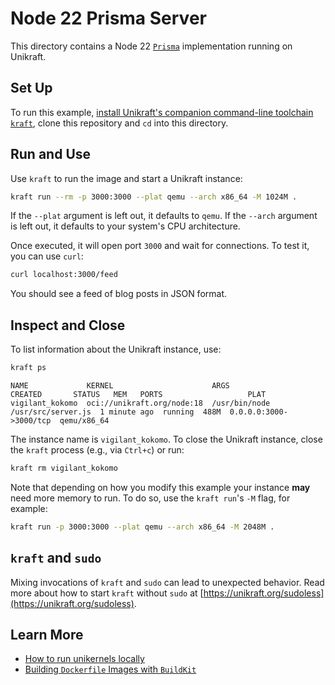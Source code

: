 # Node 22 Prisma Server

This directory contains a Node 22 [`Prisma`](https://www.prisma.io/) implementation running on Unikraft.

## Set Up

To run this example, [install Unikraft's companion command-line toolchain `kraft`](https://unikraft.org/docs/cli), clone this repository and `cd` into this directory.

## Run and Use

Use `kraft` to run the image and start a Unikraft instance:

```bash
kraft run --rm -p 3000:3000 --plat qemu --arch x86_64 -M 1024M .
```

If the `--plat` argument is left out, it defaults to `qemu`.
If the `--arch` argument is left out, it defaults to your system's CPU architecture.

Once executed, it will open port `3000` and wait for connections.
To test it, you can use `curl`:

```bash
curl localhost:3000/feed
```

You should see a feed of blog posts in JSON format.

## Inspect and Close

To list information about the Unikraft instance, use:

```bash
kraft ps
```

```text
NAME             KERNEL                      ARGS                              CREATED       STATUS   MEM   PORTS                   PLAT
vigilant_kokomo  oci://unikraft.org/node:18  /usr/bin/node /usr/src/server.js  1 minute ago  running  488M  0.0.0.0:3000->3000/tcp  qemu/x86_64
```

The instance name is `vigilant_kokomo`.
To close the Unikraft instance, close the `kraft` process (e.g., via `Ctrl+c`) or run:

```bash
kraft rm vigilant_kokomo
```

Note that depending on how you modify this example your instance **may** need more memory to run.
To do so, use the `kraft run`'s `-M` flag, for example:

```bash
kraft run -p 3000:3000 --plat qemu --arch x86_64 -M 2048M .
```

## `kraft` and `sudo`

Mixing invocations of `kraft` and `sudo` can lead to unexpected behavior.
Read more about how to start `kraft` without `sudo` at [https://unikraft.org/sudoless](https://unikraft.org/sudoless).

## Learn More

- [How to run unikernels locally](https://unikraft.org/docs/cli/running)
- [Building `Dockerfile` Images with `BuildKit`](https://unikraft.org/guides/building-dockerfile-images-with-buildkit)
